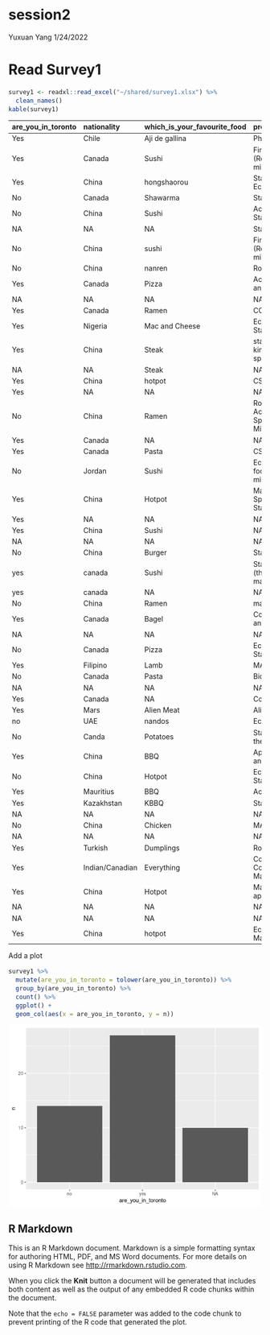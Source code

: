 session2
================
Yuxuan Yang
1/24/2022

# Read Survey1

``` r
survey1 <- readxl::read_excel("~/shared/survey1.xlsx") %>%
  clean_names()
kable(survey1)
```

| are_you_in_toronto | nationality     | which_is_your_favourite_food | program                                           |
|:-------------------|:----------------|:-----------------------------|:--------------------------------------------------|
| Yes                | Chile           | Aji de gallina               | PhD Stats                                         |
| Yes                | Canada          | Sushi                        | Finance and Eco (Rotman) + Stats minor            |
| Yes                | China           | hongshaorou                  | Stats Specialist & Eco Major                      |
| No                 | Canada          | Shawarma                     | Statistics                                        |
| No                 | China           | Sushi                        | Actuarial and Statistical Sciences                |
| NA                 | NA              | NA                           | Stats & Eco                                       |
| No                 | China           | sushi                        | Finance and Eco (Rotman) + Stats minor            |
| No                 | China           | nanren                       | Rotman                                            |
| Yes                | Canada          | Pizza                        | Actuarial Science and Stats                       |
| NA                 | NA              | NA                           | NA                                                |
| Yes                | Canada          | Ramen                        | CCIT & Stats Minor                                |
| Yes                | Nigeria         | Mac and Cheese               | Economics and Statistics                          |
| Yes                | China           | Steak                        | statistics major kinesiology specialist           |
| NA                 | NA              | Steak                        | NA                                                |
| Yes                | China           | hotpot                       | CS & Stats                                        |
| Yes                | NA              | NA                           | NA                                                |
| No                 | China           | Ramen                        | Rotman Commerce Accounting Specialist Stats Minor |
| Yes                | Canada          | NA                           | NA                                                |
| Yes                | Canada          | Pasta                        | CS                                                |
| No                 | Jordan          | Sushi                        | Eco Data Analytics focus, Stats & Math minor      |
| Yes                | China           | Hotpot                       | Management Specialist (Rotman), Statistics Major  |
| Yes                | NA              | NA                           | NA                                                |
| Yes                | China           | Sushi                        | NA                                                |
| NA                 | NA              | NA                           | NA                                                |
| No                 | China           | Burger                       | Stats& Eco                                        |
| yes                | canada          | Sushi                        | Stats specialist (theory) and math major          |
| yes                | canada          | NA                           | NA                                                |
| No                 | China           | Ramen                        | math app in eco spe                               |
| Yes                | Canada          | Bagel                        | Computer Science and Stats                        |
| NA                 | NA              | NA                           | NA                                                |
| No                 | Canada          | Pizza                        | Economics and Statistics                          |
| Yes                | Filipino        | Lamb                         | MAT&STA                                           |
| No                 | Canada          | Pasta                        | Biology                                           |
| NA                 | NA              | NA                           | NA                                                |
| Yes                | Canada          | NA                           | Comp Sci + Stats                                  |
| Yes                | Mars            | Alien Meat                   | Alien studies                                     |
| no                 | UAE             | nandos                       | Econ, stats, math                                 |
| No                 | Canda           | Potatoes                     | Stats Specialist, theory                          |
| Yes                | China           | BBQ                          | Applied math in stat and Eco                      |
| No                 | China           | Hotpot                       | Economics & Statistics                            |
| Yes                | Mauritius       | BBQ                          | ActSci & Stats                                    |
| Yes                | Kazakhstan      | KBBQ                         | Stats & GIS                                       |
| NA                 | NA              | NA                           | NA                                                |
| No                 | China           | Chicken                      | MAT&STA                                           |
| NA                 | NA              | NA                           | NA                                                |
| Yes                | Turkish         | Dumplings                    | Rotman                                            |
| Yes                | Indian/Canadian | Everything                   | Cognitive Science, Computer Science, Math(minor)  |
| Yes                | China           | Hotpot                       | Mathmatics and its application(prob&sta           |
| NA                 | NA              | NA                           | NA                                                |
| NA                 | NA              | NA                           | NA                                                |
| Yes                | China           | hotpot                       | Economis and Mathematics                          |

Add a plot

``` r
survey1 %>%
  mutate(are_you_in_toronto = tolower(are_you_in_toronto)) %>%
  group_by(are_you_in_toronto) %>%
  count() %>%
  ggplot() +
  geom_col(aes(x = are_you_in_toronto, y = n))
```

![](README_files/figure-gfm/unnamed-chunk-2-1.png)<!-- -->

## R Markdown

This is an R Markdown document. Markdown is a simple formatting syntax
for authoring HTML, PDF, and MS Word documents. For more details on
using R Markdown see <http://rmarkdown.rstudio.com>.

When you click the **Knit** button a document will be generated that
includes both content as well as the output of any embedded R code
chunks within the document.

Note that the `echo = FALSE` parameter was added to the code chunk to
prevent printing of the R code that generated the plot.
